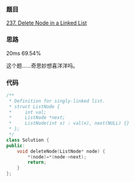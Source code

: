 ### 题目
[237. Delete Node in a Linked List](https://leetcode-cn.com/problems/delete-node-in-a-linked-list/submissions/)
### 思路

20ms 69.54%

这个题......奇思妙想喜洋洋吗。
### 代码
```c++
/**
 * Definition for singly-linked list.
 * struct ListNode {
 *     int val;
 *     ListNode *next;
 *     ListNode(int x) : val(x), next(NULL) {}
 * };
 */
class Solution {
public:
    void deleteNode(ListNode* node) {
        *(node)=*(node->next);
        return;
    }
};
```

